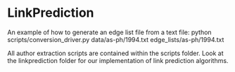 # LinkPrediction

An example of how to generate an edge list file from a text file:
python scripts/conversion_driver.py data/as-ph/1994.txt edge_lists/as-ph/1994.txt

All author extraction scripts are contained within the scripts folder. Look at the linkprediction folder for our implementation of link prediction algorithms.
